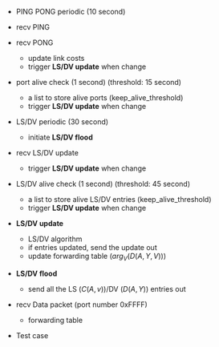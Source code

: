 - PING PONG periodic (10 second)
- recv PING
- recv PONG
  - update link costs
  - trigger **LS/DV update** when change
- port alive check (1 second) (threshold: 15 second)
  - a list to store alive ports (keep_alive_threshold)
  - trigger **LS/DV update** when change





- LS/DV periodic (30 second) 
  - initiate **LS/DV flood**
- recv LS/DV update
  - trigger **LS/DV update** when change
- LS/DV alive check (1 second) (threshold: 45 second)
  - a list to store alive LS/DV entries (keep_alive_threshold)
  - trigger **LS/DV update** when change





- **LS/DV update**
  - LS/DV algorithm
  - if entries updated, send the update out
  - update forwarding table ($arg_V(D(A,Y,V))$)





- **LS/DV flood**
  - send all the LS ($C(A,v)$)/DV ($D(A,Y)$) entries out





- recv Data packet (port number 0xFFFF)
  - forwarding table
- Test case